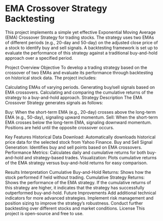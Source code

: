 
# EMA Crossover Strategy Backtesting
This project implements a simple yet effective Exponential Moving Average (EMA) Crossover Strategy for trading stocks. The strategy uses two EMAs of different periods (e.g., 20-day and 50-day) on the adjusted close price of a stock to identify buy and sell signals. A backtesting framework is set up to evaluate the performance of this strategy against a traditional buy-and-hold approach over a specified period.

Project Overview
Objective
To develop a trading strategy based on the crossover of two EMAs and evaluate its performance through backtesting on historical stock data. The project includes:

Calculating EMAs of varying periods.
Generating buy/sell signals based on EMA crossovers.
Calculating and comparing the cumulative returns of the strategy to a buy-and-hold approach.
Strategy Description
The EMA Crossover Strategy generates signals as follows:

Buy: When the short-term EMA (e.g., 20-day) crosses above the long-term EMA (e.g., 50-day), signaling upward momentum.
Sell: When the short-term EMA crosses below the long-term EMA, signaling downward momentum.
Positions are held until the opposite crossover occurs.

Key Features
Historical Data Download: Automatically downloads historical price data for the selected stock from Yahoo Finance.
Buy and Sell Signal Generation: Identifies buy and sell points based on EMA crossovers.
Performance Metrics: Calculates daily and cumulative returns for both buy-and-hold and strategy-based trades.
Visualization: Plots cumulative returns of the EMA strategy versus buy-and-hold returns for easy comparison.

Results Interpretation
Cumulative Buy-and-Hold Returns: Shows how the stock performed if held without trading.
Cumulative Strategy Returns: Shows the performance of the EMA strategy. If the cumulative returns of this strategy are higher, it indicates that the strategy has successfully outperformed buy-and-hold.
Future Improvements
Add additional technical indicators for more advanced strategies.
Implement risk management and position sizing to improve the strategy’s robustness.
Conduct further backtesting over different stocks and market conditions.
License
This project is open-source and free to use.

